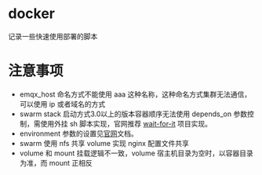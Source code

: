 # docker
记录一些快速使用部署的脚本

# 注意事项
- emqx_host 命名方式不能使用 aaa 这种名称，这种命名方式集群无法通信，可以使用 ip 或者域名的方式
- swarm stack 启动方式3.0以上的版本容器顺序无法使用 depends_on 参数控制，需使用外挂 sh 脚本实现，官网推荐 [wait-for-it](https://github.com/vishnubob/wait-for-it) 项目实现。
- environment 参数的设置见[官网]( https://www.emqx.io/docs/zh/v4.4/configuration/configuration.html#cluster )文档。
- swarm 使用 nfs 共享 volume 实现 nginx 配置文件共享
- volume 和 mount 挂载逻辑不一致，volume 宿主机目录为空时，以容器目录为准，而 mount 正相反